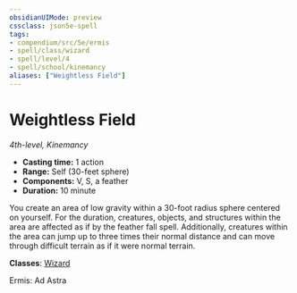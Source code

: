 ```yaml
---
obsidianUIMode: preview
cssclass: json5e-spell
tags:
- compendium/src/5e/ermis
- spell/class/wizard
- spell/level/4
- spell/school/kinemancy
aliases: ["Weightless Field"]
---
```

# Weightless Field
*4th-level, Kinemancy*  

- **Casting time:** 1 action
- **Range:** Self (30-feet sphere)
- **Components:** V, S, a feather
- **Duration:** 10 minute

You create an area of low gravity within a 30-foot radius sphere centered on yourself. For the duration, creatures, objects, and structures within the area are affected as if by the feather fall spell. Additionally, creatures within the area can jump up to three times their normal distance and can move through difficult terrain as if it were normal terrain.

**Classes**: [Wizard](../../5e-compendium/classes/wizard.md#)

Ermis: Ad Astra